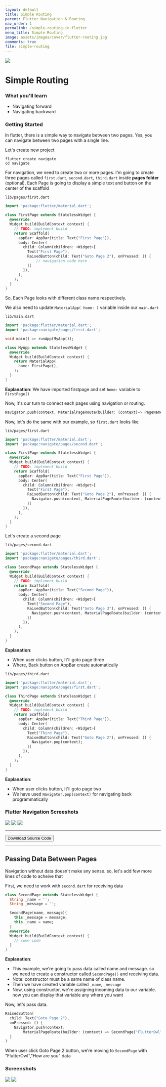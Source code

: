 ```yaml
---
layout: default
title: Simple Routing
parent: Flutter Navigation & Routing
nav_order: 1
permalink: /simple-routing-in-flutter
menu_title: Simple Routing
image: assets/images/cover/flutter-routing.jpg
comments: true
file: simple-routing
---
```


<img src="assets/images/cover/flutter-routing.jpg">

# Simple Routing

### What you'll learn

- Navigating forward
- Navigating backward

### Getting Started

In flutter, there is a simple way to navigate between two pages. Yes, you can navigate between two pages with a single line.

Let's create new project

    flutter create navigate
    cd navigate

For navigation, we need to create two or more pages. I'm going to create three pages called `first.dart`, `second.dart`, `third.dart` inside **pages folder** (optional). Each Page is going to display a simple text and button on the center of the scaffold

`lib/pages/first.dart`

```dart
import 'package:flutter/material.dart';

class FirstPage extends StatelessWidget {
  @override
  Widget build(BuildContext context) {
    // TODO: implement build
    return Scaffold(
      appBar: AppBar(title: Text("First Page")),
      body: Center(
        child: Column(children: <Widget>[
          Text("First Page"),
          RaisedButton(child: Text("Goto Page 2"), onPressed: () {
              // navigation code here
          })
        ]),
      ),
    );
  }
}
```
So, Each Page looks with different class name respectively.

We also need to update `MaterialApp( home: )` variable inside our `main.dart `

`lib/main.dart`

```dart
import 'package:flutter/material.dart';
import 'package:navigate/pages/first.dart';

void main() => runApp(MyApp());

class MyApp extends StatelessWidget {
  @override
  Widget build(BuildContext context) {
    return MaterialApp(
      home: FirstPage(),
    );
  }
}
```
**Explanation:** We have imported firstpage and set `home:` variable to `FirstPage()`

Now, it's our turn to connect each pages using navigation or routing.

```dart
Navigator.push(context, MaterialPageRoute(builder: (context)=> PageName()));
```

Now, let's do the same with our example, so `first.dart` looks like


`lib/pages/first.dart`

```dart
import 'package:flutter/material.dart';
import 'package:navigate/pages/second.dart';

class FirstPage extends StatelessWidget {
  @override
  Widget build(BuildContext context) {
    // TODO: implement build
    return Scaffold(
      appBar: AppBar(title: Text("First Page")),
      body: Center(
        child: Column(children: <Widget>[
          Text("First Page"),
          RaisedButton(child: Text("Goto Page 2"), onPressed: () {
            Navigator.push(context, MaterialPageRoute(builder: (context)=> SecondPage()));
          })
        ]),
      ),
    );
  }
}
```
Let's create a second page

`lib/pages/second.dart`

```dart
import 'package:flutter/material.dart';
import 'package:navigate/pages/third.dart';

class SecondPage extends StatelessWidget {
  @override
  Widget build(BuildContext context) {
    // TODO: implement build
    return Scaffold(
      appBar: AppBar(title: Text("Second Page")),
      body: Center(
        child: Column(children: <Widget>[
          Text("Second Page"),
          RaisedButton(child: Text("Goto Page 3"), onPressed: () {
            Navigator.push(context, MaterialPageRoute(builder: (context)=> ThirdPage()));
          })
        ]),
      ),
    );
  }
}
```
**Explanation:**
- When user clicks button, It'll goto page three
- Where, Back button on AppBar create automatically


`lib/pages/third.dart`

```dart
import 'package:flutter/material.dart';
import 'package:navigate/pages/first.dart';

class ThirdPage extends StatelessWidget {
  @override
  Widget build(BuildContext context) {
    // TODO: implement build
    return Scaffold(
      appBar: AppBar(title: Text("Third Page")),
      body: Center(
        child: Column(children: <Widget>[
          Text("Third Page"),
          RaisedButton(child: Text("Goto Page 2"), onPressed: () {
            Navigator.pop(context);
          })
        ]),
      ),
    );
  }
}
```
**Explanation:**
- When user clicks button, It'll goto page two
- We have used `Navigator.pop(context)` for navigating back programmatically

### Flutter Navigation Screeshots

<img src="/assets/images/screenshots/routing/simple-navigate-1.png"> <img src="/assets/images/screenshots/routing/simple-navigate-2.png"> <img src="/assets/images/screenshots/routing/simple-navigate-3.png">

----

<button id="fo_dlbtn" data-fileid="flutter-simple-navigation" class="btn btn-blue">Download Source Code</button>


---

## Passing Data Between Pages

Navigation without data doesn't make any sense. so, let's add few more lines of code to acheive that

First, we need to work with `second.dart` for receiving data

```dart
class SecondPage extends StatelessWidget {
  String _name = '';
  String _message = '';

  SecondPage(name, message){
    this._message = message;
    this._name = name;
  }
  @override
  Widget build(BuildContext context) {
    // some code
  }
}
```
**Explanation:**

- This example, we're going to pass data called name and message. so we need to create a constructor called `SecondPage()` and receiving data.
- Note: constructor must be a same name of class name.
- Then we have created variable called `_name`, `_message`
- Now, using constructor, we're assigning incoming data to our variable. now you can display that variable any where you want

Now, let's pass data.

```dart
RaisedButton(
  child: Text("Goto Page 2"),
  onPressed: () {
    Navigator.push(context,
        MaterialPageRoute(builder: (context) => SecondPage("FlutterOwl","How are you")));
  }
)
```

When user click Goto Page 2 button, we're moving to `SecondPage` with "FlutterOwl","How are you" data

### Screenshots

<img src="/assets/images/screenshots/routing/simple-routing-pass-data1.png"> <img src="/assets/images/screenshots/routing/simple-routing-pass-data2.png">